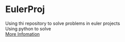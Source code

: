 # EulerProj
Using thi repository to solve problems in euler projects   
Using python to solve  
[More Infomation](https://projecteuler.net)
